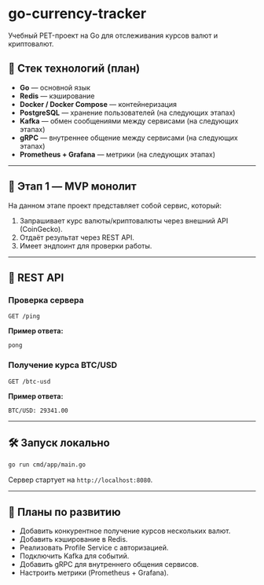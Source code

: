 # go-currency-tracker

Учебный PET-проект на Go для отслеживания курсов валют и криптовалют.

## 🚀 Стек технологий (план)
- **Go** — основной язык
- **Redis** — кэширование
- **Docker / Docker Compose** — контейнеризация
- **PostgreSQL** — хранение пользователей (на следующих этапах)
- **Kafka** — обмен сообщениями между сервисами (на следующих этапах)
- **gRPC** — внутреннее общение между сервисами (на следующих этапах)
- **Prometheus + Grafana** — метрики (на следующих этапах)

---

## 📌 Этап 1 — MVP монолит

На данном этапе проект представляет собой сервис, который:
1. Запрашивает курс валюты/криптовалюты через внешний API (CoinGecko).
2. Отдаёт результат через REST API.
3. Имеет эндпоинт для проверки работы.

---

## 🔗 REST API

### Проверка сервера
```http
GET /ping
```
**Пример ответа:**
```
pong
```

### Получение курса BTC/USD
```http
GET /btc-usd
```
**Пример ответа:**
```
BTC/USD: 29341.00
```

---

## 🛠 Запуск локально

```bash
go run cmd/app/main.go
```

Сервер стартует на `http://localhost:8080`.

---

## 📅 Планы по развитию
- Добавить конкурентное получение курсов нескольких валют.
- Добавить кэширование в Redis.
- Реализовать Profile Service с авторизацией.
- Подключить Kafka для событий.
- Добавить gRPC для внутреннего общения сервисов.
- Настроить метрики (Prometheus + Grafana).